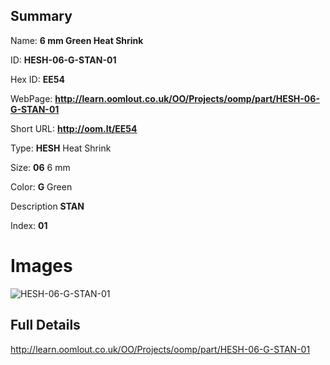 

## Summary
 
Name: __6 mm Green Heat Shrink__

ID: __HESH-06-G-STAN-01__

Hex ID: __EE54__

WebPage: __http://learn.oomlout.co.uk/OO/Projects/oomp/part/HESH-06-G-STAN-01__

Short URL: __http://oom.lt/EE54__


Type: __HESH__ Heat Shrink 

Size: __06__ 6 mm 

Color: __G__ Green 

Description __STAN__  

Index: __01__


 # Images
![HESH-06-G-STAN-01](http://oomlout.com/oomp-gen/parts/HESH-06-G-STAN-01/HESH-06-G-STAN-01_420.jpg)



 ## Full Details

 http://learn.oomlout.co.uk/OO/Projects/oomp/part/HESH-06-G-STAN-01














